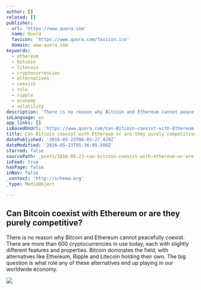```yaml
---
author: []
related: []
publisher:
  url: 'https://www.quora.com'
  name: Quora
  favicon: 'https://www.quora.com/favicon.ico'
  domain: www.quora.com
keywords:
  - ethereum
  - bitcoin
  - litecoin
  - cryptocurrencies
  - alternatives
  - coexist
  - role
  - ripple
  - economy
  - volatility
description: 'There is no reason why Bitcoin and Ethereum cannot peacefully coexist. There are more than 600 cryptocurrencies in use today, each with slightly different features and properties. Bitcoin dominates the field, with alternatives like Ethereum, Ripple and Litecoin holding their own. The big question is what role any of these alternatives end up playing in our worldwide economy.'
inLanguage: en
app_links: []
isBasedOnUrl: 'https://www.quora.com/Can-Bitcoin-coexist-with-Ethereum-or-are-they-purely-competitive'
title: Can Bitcoin coexist with Ethereum or are they purely competitive?
datePublished: '2016-05-23T06:03:27.429Z'
dateModified: '2016-05-23T05:36:05.500Z'
starred: false
sourcePath: _posts/2016-05-23-can-bitcoin-coexist-with-ethereum-or-are-they-purely-competi.md
inFeed: true
hasPage: false
inNav: false
_context: 'http://schema.org'
_type: MediaObject

---
```

<article style=""><h1>Can Bitcoin coexist with Ethereum or are they purely competitive?</h1><p>There is no reason why Bitcoin and Ethereum cannot peacefully coexist. There are more than 600 cryptocurrencies in use today, each with slightly different features and properties. Bitcoin dominates the field, with alternatives like Ethereum, Ripple and Litecoin holding their own. The big question is what role any of these alternatives end up playing in our worldwide economy.</p><img src="https://qsf.is.quoracdn.net/-images.new_grid.fb_share_default.pnge6dde9cfa6e03c43.png" /></article>
